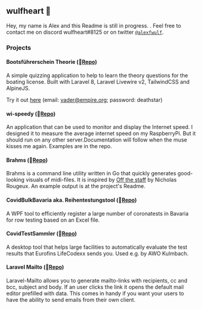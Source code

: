## wulfheart 👋

Hey, my name is Alex and this Readme is still in progress. . Feel free to contact me on discord wulfheart#8125 or on twitter [``@alexfwulf``](https://twitter.com/alexfwulf). 

### Projects

#### Bootsführerschein Theorie (📖[Repo](https://github.com/Wulfheart/bootsfuehrerschein-theorie))
 A simple quizzing application to help to learn the theory questions for the boating license. Built with Laravel 8, Laravel Livewire v2, TailwindCSS and AlpineJS.
 
 Try it out [here](https://alexw.uber.space) (email: vader@empire.org; password: deathstar)
 
 #### wi-speedy (📖[Repo](https://github.com/Wulfheart/wi-speedy))
 An application that can be used to monitor and display the Internet speed. I designed it to measure the average internet speed on my RaspberryPi. But it should run on any other server.Documentation will follow when the muse kisses me again. Examples are in the repo. 
 
 #### Brahms (📖[Repo](https://github.com/Wulfheart/brahms))
 
Brahms is a command line utility written in Go that quickly generates good-looking visuals of midi-files. It is inspired by [Off the staff](https://www.c82.net/offthestaff/) by Nicholas Rougeux. An example output is at the project's Readme.
 
#### CovidBulkBavaria aka. Reihentestungstool (📖[Repo](https://github.com/Wulfheart/CovidBulkBavaria))

A WPF tool to efficiently register a large number of coronatests in Bavaria for row testing based on an Excel file.

#### CovidTestSammler (📖[Repo](https://github.com/Wulfheart/CovidTestSammler))

A desktop tool that helps large facilities to automatically evaluate the test results that Eurofins LifeCodexx sends you. Used e.g. by AWO Kulmbach.

#### Laravel Mailto (📖[Repo](https://github.com/Wulfheart/laravel-mailto))

Laravel-Mailto allows you to generate mailto-links with recipients, cc and bcc, subject and body. If an user clicks the link it opens the default mail editor prefilled with data. This comes in handy if you want your users to have the ability to send emails from their own client.

